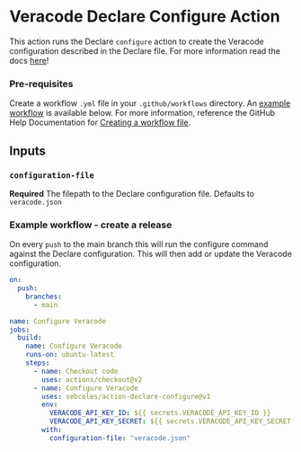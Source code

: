 # Veracode Declare Configure Action

This action runs the Declare `configure` action to create the Veracode configuration described in the Declare file. For more information read the docs [here](https://sebcoles.github.io/Veracode.OSS.Declare/actions/configure/)!

### Pre-requisites

Create a workflow `.yml` file in your `.github/workflows` directory. An [example workflow](#example-workflow---create-a-release) is available below. For more information, reference the GitHub Help Documentation for [Creating a workflow file](https://help.github.com/en/articles/configuring-a-workflow#creating-a-workflow-file).

## Inputs

### `configuration-file`

**Required** The filepath to the Declare configuration file. Defaults to `veracode.json`

### Example workflow - create a release
On every `push` to the main branch this will run the configure command against the Declare configuration. This will then add or update the Veracode configuration.

```yaml
on:
  push:
    branches:
      - main

name: Configure Veracode
jobs:
  build:
    name: Configure Veracode
    runs-on: ubuntu-latest
    steps:
      - name: Checkout code
        uses: actions/checkout@v2
      - name: Configure Veracode
        uses: sebcoles/action-declare-configure@v1
        env:
          VERACODE_API_KEY_ID: ${{ secrets.VERACODE_API_KEY_ID }}
          VERACODE_API_KEY_SECRET: ${{ secrets.VERACODE_API_KEY_SECRET }} 
        with:
          configuration-file: "veracode.json"
```